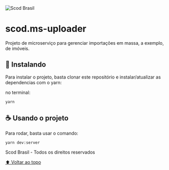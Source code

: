 <img src="https://user-images.githubusercontent.com/98842944/157685895-b0c16e93-3e0f-470b-8334-ebbaf848e7b3.png" align="center" alt="Scod Brasil">

# scod.ms-uploader
Projeto de microserviço para gerenciar importações em massa, a exemplo, de imóveis.


## 🚀 Instalando 

Para instalar o projeto, basta clonar este repositório e instalar/atualizar as dependencias com o yarn:

no terminal:
```
yarn
```

## ☕ Usando o projeto

Para rodar, basta usar o comando:

```
yarn dev:server
```

Scod Brasil - Todos os direitos reservados


[⬆ Voltar ao topo](#scod.ms-uploader)
